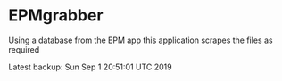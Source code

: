 # EPMgrabber
Using a database from the EPM app this application scrapes the files as required


Latest backup: Sun Sep 1 20:51:01 UTC 2019
